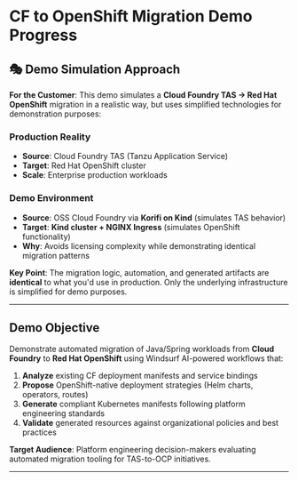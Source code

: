 # CF to OpenShift Migration Demo Progress

## 🎭 Demo Simulation Approach

**For the Customer**: This demo simulates a **Cloud Foundry TAS → Red Hat OpenShift** migration in a realistic way, but uses simplified technologies for demonstration purposes:

### **Production Reality**
- **Source**: Cloud Foundry TAS (Tanzu Application Service)
- **Target**: Red Hat OpenShift cluster
- **Scale**: Enterprise production workloads

### **Demo Environment** 
- **Source**: OSS Cloud Foundry via **Korifi on Kind** (simulates TAS behavior)
- **Target**: **Kind cluster + NGINX Ingress** (simulates OpenShift functionality)
- **Why**: Avoids licensing complexity while demonstrating identical migration patterns

**Key Point**: The migration logic, automation, and generated artifacts are **identical** to what you'd use in production. Only the underlying infrastructure is simplified for demo purposes.

---

## Demo Objective

Demonstrate automated migration of Java/Spring workloads from **Cloud Foundry** to **Red Hat OpenShift** using Windsurf AI-powered workflows that:

1. **Analyze** existing CF deployment manifests and service bindings
2. **Propose** OpenShift-native deployment strategies (Helm charts, operators, routes)
3. **Generate** compliant Kubernetes manifests following platform engineering standards
4. **Validate** generated resources against organizational policies and best practices

**Target Audience**: Platform engineering decision-makers evaluating automated migration tooling for TAS-to-OCP initiatives.

---
